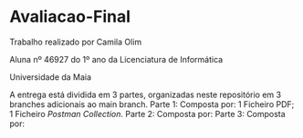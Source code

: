 # Avaliacao-Final

Trabalho realizado por Camila Olim

Aluna nº 46927 do 1º ano da Licenciatura de Informática

Universidade da Maia


A entrega está dividida em 3 partes, organizadas neste repositório em 3 branches adicionais ao main branch. 
Parte 1:
Composta por:
1 Ficheiro PDF;
1 Ficheiro _Postman Collection_.
Parte 2:
Composta por:
Parte 3:
Composta por:
